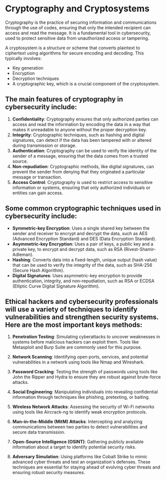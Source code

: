 **Cryptography and Cryptosystems**
=====================================

Cryptography is the practice of securing information and communications through the use of codes, ensuring that only the intended recipient can access and read the message. It is a fundamental tool in cybersecurity, used to protect sensitive data from unauthorized access or tampering.

A cryptosystem is a structure or scheme that converts plaintext to ciphertext using algorithms for secure encoding and decoding. This typically involves:

*   Key generation
*   Encryption
*   Decryption techniques
*   A cryptographic key, which is a crucial component of the cryptosystem.

The main features of cryptography in cybersecurity include:
---------------------------------------------------------------
1. **Confidentiality**: Cryptography ensures that only authorized parties can access and read the information by encoding the data in a way that makes it unreadable to anyone without the proper decryption key.
2. **Integrity**: Cryptographic techniques, such as hashing and digital signatures, can detect if the data has been tampered with or altered during transmission or storage.
3. **Authentication**: Cryptography can be used to verify the identity of the sender of a message, ensuring that the data comes from a trusted source.
4. **Non-repudiation**: Cryptographic methods, like digital signatures, can prevent the sender from denying that they originated a particular message or transaction.
5. **Access Control**: Cryptography is used to restrict access to sensitive information or systems, ensuring that only authorized individuals or entities can gain access.

**Some common cryptographic techniques used in cybersecurity include:**
-----------------------------------------------------------------------
- **Symmetric-key Encryption**: Uses a single shared key between the sender and receiver to encrypt and decrypt the data, such as AES (Advanced Encryption Standard) and DES (Data Encryption Standard).
- **Asymmetric-key Encryption**: Uses a pair of keys, a public key and a private key, to encrypt and decrypt data, such as RSA (Rivest-Shamir-Adleman).
- **Hashing**: Converts data into a fixed-length, unique output (hash value) that can be used to verify the integrity of the data, such as SHA-256 (Secure Hash Algorithm).
- **Digital Signatures**: Uses asymmetric-key encryption to provide authentication, integrity, and non-repudiation, such as RSA or ECDSA (Elliptic Curve Digital Signature Algorithm).

**Ethical hackers and cybersecurity professionals will use a variety of techniques to identify vulnerabilities and strengthen security systems. Here are the most important keys methods:**
-----------------------------------------------------------------------
1. **Penetration Testing**: Simulating cyberattacks to uncover weaknesses in systems before malicious hackers can exploit them. Tools like Metasploit and Burp Suite are commonly used for this purpose.

2. **Network Scanning**: Identifying open ports, services, and potential vulnerabilities in a network using tools like Nmap and Wireshark.

3. **Password Cracking**: Testing the strength of passwords using tools like John the Ripper and Hydra to ensure they are robust against brute-force attacks.

4. **Social Engineering**: Manipulating individuals into revealing confidential information through techniques like phishing, pretexting, or baiting.

5. **Wireless Network Attacks**: Assessing the security of Wi-Fi networks using tools like Aircrack-ng to identify weak encryption protocols.

6. **Man-in-the-Middle (MitM) Attacks**: Intercepting and analyzing communications between two parties to detect vulnerabilities and secure data transmission.

7. **Open-Source Intelligence (OSINT)**: Gathering publicly available information about a target to identify potential security risks.

8. **Adversary Simulation**: Using platforms like Cobalt Strike to mimic advanced cyber threats and test an organization's defenses.
These techniques are essential for staying ahead of evolving cyber threats and ensuring robust security measures.
